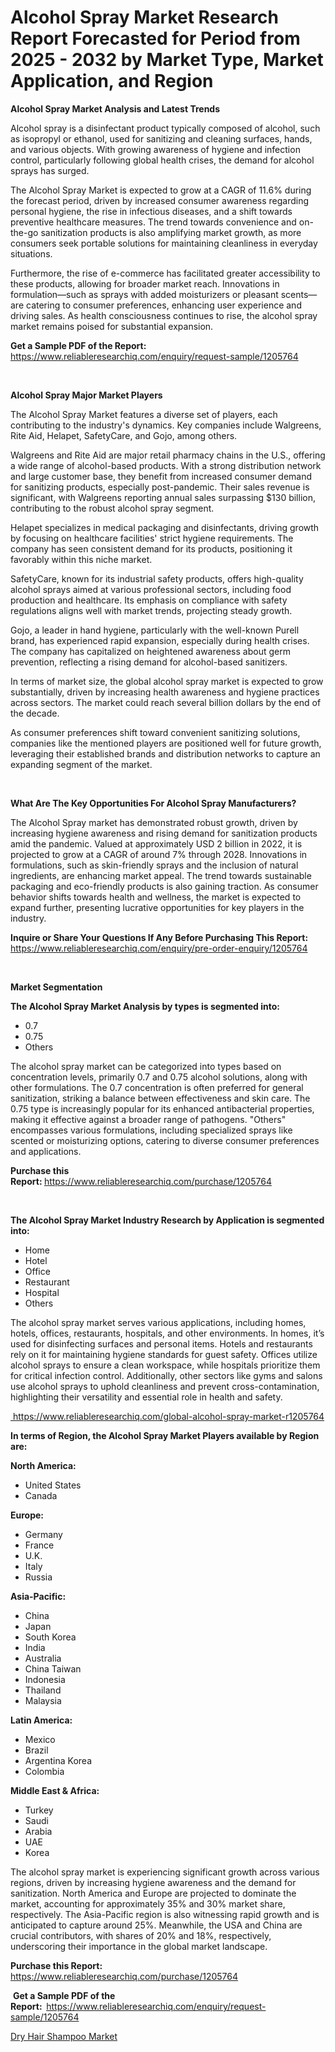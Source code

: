 <p><h1>Alcohol Spray Market Research Report Forecasted for Period from 2025 -  2032 by Market Type, Market Application, and Region</h1></p><p><strong>Alcohol Spray Market Analysis and Latest Trends</strong></p>
<p><p>Alcohol spray is a disinfectant product typically composed of alcohol, such as isopropyl or ethanol, used for sanitizing and cleaning surfaces, hands, and various objects. With growing awareness of hygiene and infection control, particularly following global health crises, the demand for alcohol sprays has surged. </p><p>The Alcohol Spray Market is expected to grow at a CAGR of 11.6% during the forecast period, driven by increased consumer awareness regarding personal hygiene, the rise in infectious diseases, and a shift towards preventive healthcare measures. The trend towards convenience and on-the-go sanitization products is also amplifying market growth, as more consumers seek portable solutions for maintaining cleanliness in everyday situations.</p><p>Furthermore, the rise of e-commerce has facilitated greater accessibility to these products, allowing for broader market reach. Innovations in formulation—such as sprays with added moisturizers or pleasant scents—are catering to consumer preferences, enhancing user experience and driving sales. As health consciousness continues to rise, the alcohol spray market remains poised for substantial expansion.</p></p>
<p><strong>Get a Sample PDF of the Report:&nbsp;</strong> <a href="https://www.reliableresearchiq.com/enquiry/request-sample/1205764?utm_campaign=2732&utm_medium=2&utm_source=Github&utm_content=ia&utm_term=04042025&utm_id=alcohol-spray">https://www.reliableresearchiq.com/enquiry/request-sample/1205764</a></p>
<p>&nbsp;</p>
<p><strong>Alcohol Spray Major Market Players</strong></p>
<p><p>The Alcohol Spray Market features a diverse set of players, each contributing to the industry's dynamics. Key companies include Walgreens, Rite Aid, Helapet, SafetyCare, and Gojo, among others.</p><p>Walgreens and Rite Aid are major retail pharmacy chains in the U.S., offering a wide range of alcohol-based products. With a strong distribution network and large customer base, they benefit from increased consumer demand for sanitizing products, especially post-pandemic. Their sales revenue is significant, with Walgreens reporting annual sales surpassing $130 billion, contributing to the robust alcohol spray segment.</p><p>Helapet specializes in medical packaging and disinfectants, driving growth by focusing on healthcare facilities' strict hygiene requirements. The company has seen consistent demand for its products, positioning it favorably within this niche market.</p><p>SafetyCare, known for its industrial safety products, offers high-quality alcohol sprays aimed at various professional sectors, including food production and healthcare. Its emphasis on compliance with safety regulations aligns well with market trends, projecting steady growth.</p><p>Gojo, a leader in hand hygiene, particularly with the well-known Purell brand, has experienced rapid expansion, especially during health crises. The company has capitalized on heightened awareness about germ prevention, reflecting a rising demand for alcohol-based sanitizers.</p><p>In terms of market size, the global alcohol spray market is expected to grow substantially, driven by increasing health awareness and hygiene practices across sectors. The market could reach several billion dollars by the end of the decade.</p><p>As consumer preferences shift toward convenient sanitizing solutions, companies like the mentioned players are positioned well for future growth, leveraging their established brands and distribution networks to capture an expanding segment of the market.</p></p>
<p>&nbsp;</p>
<p><strong>What Are The Key Opportunities For Alcohol Spray Manufacturers?</strong></p>
<p><p>The Alcohol Spray market has demonstrated robust growth, driven by increasing hygiene awareness and rising demand for sanitization products amid the pandemic. Valued at approximately USD 2 billion in 2022, it is projected to grow at a CAGR of around 7% through 2028. Innovations in formulations, such as skin-friendly sprays and the inclusion of natural ingredients, are enhancing market appeal. The trend towards sustainable packaging and eco-friendly products is also gaining traction. As consumer behavior shifts towards health and wellness, the market is expected to expand further, presenting lucrative opportunities for key players in the industry.</p></p>
<p><strong>Inquire or Share Your Questions If Any Before Purchasing This Report:</strong> <a href="https://www.reliableresearchiq.com/enquiry/pre-order-enquiry/1205764?utm_campaign=2732&utm_medium=2&utm_source=Github&utm_content=ia&utm_term=04042025&utm_id=alcohol-spray">https://www.reliableresearchiq.com/enquiry/pre-order-enquiry/1205764</a></p>
<p>&nbsp;</p>
<p><strong>Market Segmentation</strong></p>
<p><strong>The Alcohol Spray Market Analysis by types is segmented into:</strong></p>
<p><ul><li>0.7</li><li>0.75</li><li>Others</li></ul></p>
<p><p>The alcohol spray market can be categorized into types based on concentration levels, primarily 0.7 and 0.75 alcohol solutions, along with other formulations. The 0.7 concentration is often preferred for general sanitization, striking a balance between effectiveness and skin care. The 0.75 type is increasingly popular for its enhanced antibacterial properties, making it effective against a broader range of pathogens. "Others" encompasses various formulations, including specialized sprays like scented or moisturizing options, catering to diverse consumer preferences and applications.</p></p>
<p><strong>Purchase this Report:&nbsp;</strong><a href="https://www.reliableresearchiq.com/purchase/1205764?utm_campaign=2732&utm_medium=2&utm_source=Github&utm_content=ia&utm_term=04042025&utm_id=alcohol-spray">https://www.reliableresearchiq.com/purchase/1205764</a></p>
<p>&nbsp;</p>
<p><strong>The Alcohol Spray Market Industry Research by Application is segmented into:</strong></p>
<p><ul><li>Home</li><li>Hotel</li><li>Office</li><li>Restaurant</li><li>Hospital</li><li>Others</li></ul></p>
<p><p>The alcohol spray market serves various applications, including homes, hotels, offices, restaurants, hospitals, and other environments. In homes, it’s used for disinfecting surfaces and personal items. Hotels and restaurants rely on it for maintaining hygiene standards for guest safety. Offices utilize alcohol sprays to ensure a clean workspace, while hospitals prioritize them for critical infection control. Additionally, other sectors like gyms and salons use alcohol sprays to uphold cleanliness and prevent cross-contamination, highlighting their versatility and essential role in health and safety.</p></p>
<p><a href="https://www.reliableresearchiq.com/global-alcohol-spray-market-r1205764?utm_campaign=2732&utm_medium=2&utm_source=Github&utm_content=ia&utm_term=04042025&utm_id=alcohol-spray">&nbsp;https://www.reliableresearchiq.com/global-alcohol-spray-market-r1205764</a></p>
<p><strong>In terms of Region, the Alcohol Spray Market Players available by Region are:</strong></p>
<p>
    <p> <strong> North America: </strong>
        <ul>
            <li>United States</li>
            <li>Canada</li>
        </ul>
        </p> 
    <p> <strong> Europe: </strong>
        <ul>
            <li>Germany</li>
            <li>France</li>
            <li>U.K.</li>
            <li>Italy</li>
            <li>Russia</li>
        </ul>
        </p> 
    <p> <strong> Asia-Pacific: </strong>
        <ul>
            <li>China</li>
            <li>Japan</li>
            <li>South Korea</li>
            <li>India</li>
            <li>Australia</li>
            <li>China Taiwan</li>
            <li>Indonesia</li>
            <li>Thailand</li>
            <li>Malaysia</li>
        </ul>
        </p> 
    <p> <strong> Latin America: </strong>
        <ul>
            <li>Mexico</li>
            <li>Brazil</li>
            <li>Argentina Korea</li>
            <li>Colombia</li>
        </ul>
        </p> 
    <p> <strong> Middle East & Africa: </strong>
        <ul>
            <li>Turkey</li>
            <li>Saudi</li>
            <li>Arabia</li>
            <li>UAE</li>
            <li>Korea</li>
        </ul>
    </p>
    </p>
<p><p>The alcohol spray market is experiencing significant growth across various regions, driven by increasing hygiene awareness and the demand for sanitization. North America and Europe are projected to dominate the market, accounting for approximately 35% and 30% market share, respectively. The Asia-Pacific region is also witnessing rapid growth and is anticipated to capture around 25%. Meanwhile, the USA and China are crucial contributors, with shares of 20% and 18%, respectively, underscoring their importance in the global market landscape.</p></p>
<p><strong>Purchase this Report: </strong><a href="https://www.reliableresearchiq.com/purchase/1205764?utm_campaign=2732&utm_medium=2&utm_source=Github&utm_content=ia&utm_term=04042025&utm_id=alcohol-spray">https://www.reliableresearchiq.com/purchase/1205764</a></p>
<p>&nbsp;<strong>Get a Sample PDF of the Report:&nbsp;&nbsp;</strong><a href="https://www.reliableresearchiq.com/enquiry/request-sample/1205764?utm_campaign=2732&utm_medium=2&utm_source=Github&utm_content=ia&utm_term=04042025&utm_id=alcohol-spray">https://www.reliableresearchiq.com/enquiry/request-sample/1205764</a></p>
<p><strong></strong></p>
<p><p><a href="https://github.com/akrachveslov/Market-Research-Report-List-1/blob/main/dry-hair-shampoo-market.md?utm_campaign=2732&utm_medium=2&utm_source=Github&utm_content=ia&utm_term=04042025&utm_id=alcohol-spray">Dry Hair Shampoo Market</a></p></p>